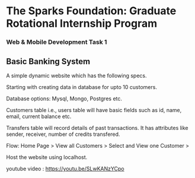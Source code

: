 <h1>The Sparks Foundation: Graduate Rotational Internship Program</h1>
<h3>Web & Mobile Development Task 1</h3>
<h2>Basic Banking System</h2>


<p> A simple dynamic website which has the following specs.</p>
<p> Starting with creating data in database for upto 10 customers.</p>
<p>Database options: Mysql, Mongo, Postgres etc. </p>
<p>Customers table i.e., users table will have basic fields such as id, name, email, current balance etc.</p>
<p>Transfers table will record details of past transactions. It has attributes like sender, receiver, number of credits transfered.</p>
 <p>Flow: Home Page > View all Customers > Select and View one Customer >
 <p>Host the website using localhost.</p>


youtube video : https://youtu.be/SLwKANzYCpo
